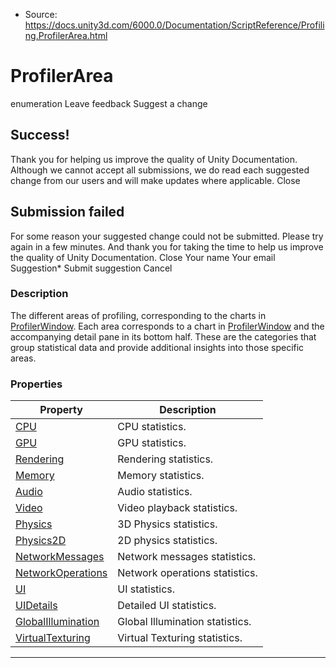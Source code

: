 * Source: https://docs.unity3d.com/6000.0/Documentation/ScriptReference/Profiling.ProfilerArea.html

# ProfilerArea
enumeration
Leave feedback
Suggest a change
## Success!
Thank you for helping us improve the quality of Unity Documentation. Although we cannot accept all submissions, we do read each suggested change from our users and will make updates where applicable.
Close
## Submission failed
For some reason your suggested change could not be submitted. Please <a>try again</a> in a few minutes. And thank you for taking the time to help us improve the quality of Unity Documentation.
Close
Your name Your email Suggestion* Submit suggestion
Cancel
### Description
The different areas of profiling, corresponding to the charts in [ProfilerWindow](https://docs.unity3d.com/6000.0/Documentation/ScriptReference/ProfilerWindow.html).
Each area corresponds to a chart in [ProfilerWindow](https://docs.unity3d.com/6000.0/Documentation/ScriptReference/ProfilerWindow.html) and the accompanying detail pane in its bottom half. These are the categories that group statistical data and provide additional insights into those specific areas.
### Properties
Property | Description  
---|---  
[CPU](https://docs.unity3d.com/6000.0/Documentation/ScriptReference/Profiling.ProfilerArea.CPU.html) | CPU statistics.  
[GPU](https://docs.unity3d.com/6000.0/Documentation/ScriptReference/Profiling.ProfilerArea.GPU.html) | GPU statistics.  
[Rendering](https://docs.unity3d.com/6000.0/Documentation/ScriptReference/Profiling.ProfilerArea.Rendering.html) | Rendering statistics.  
[Memory](https://docs.unity3d.com/6000.0/Documentation/ScriptReference/Profiling.ProfilerArea.Memory.html) | Memory statistics.  
[Audio](https://docs.unity3d.com/6000.0/Documentation/ScriptReference/Profiling.ProfilerArea.Audio.html) | Audio statistics.  
[Video](https://docs.unity3d.com/6000.0/Documentation/ScriptReference/Profiling.ProfilerArea.Video.html) | Video playback statistics.  
[Physics](https://docs.unity3d.com/6000.0/Documentation/ScriptReference/Profiling.ProfilerArea.Physics.html) | 3D Physics statistics.  
[Physics2D](https://docs.unity3d.com/6000.0/Documentation/ScriptReference/Profiling.ProfilerArea.Physics2D.html) | 2D physics statistics.  
[NetworkMessages](https://docs.unity3d.com/6000.0/Documentation/ScriptReference/Profiling.ProfilerArea.NetworkMessages.html) | Network messages statistics.  
[NetworkOperations](https://docs.unity3d.com/6000.0/Documentation/ScriptReference/Profiling.ProfilerArea.NetworkOperations.html) | Network operations statistics.  
[UI](https://docs.unity3d.com/6000.0/Documentation/ScriptReference/Profiling.ProfilerArea.UI.html) | UI statistics.  
[UIDetails](https://docs.unity3d.com/6000.0/Documentation/ScriptReference/Profiling.ProfilerArea.UIDetails.html) | Detailed UI statistics.  
[GlobalIllumination](https://docs.unity3d.com/6000.0/Documentation/ScriptReference/Profiling.ProfilerArea.GlobalIllumination.html) | Global Illumination statistics.  
[VirtualTexturing](https://docs.unity3d.com/6000.0/Documentation/ScriptReference/Profiling.ProfilerArea.VirtualTexturing.html) | Virtual Texturing statistics.  
* * *
